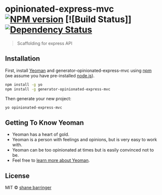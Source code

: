 # opinionated-express-mvc [![NPM version][npm-image]][npm-url] [![Build Status]] [![Dependency Status][daviddm-image]][daviddm-url]
> Scaffolding for express API

## Installation

First, install [Yeoman](http://yeoman.io) and generator-opinionated-express-mvc using [npm](https://www.npmjs.com/) (we assume you have pre-installed [node.js](https://nodejs.org/)).

```bash
npm install -g yo
npm install -g generator-opinionated-express-mvc
```

Then generate your new project:

```bash
yo opinionated-express-mvc
```

## Getting To Know Yeoman

 * Yeoman has a heart of gold.
 * Yeoman is a person with feelings and opinions, but is very easy to work with.
 * Yeoman can be too opinionated at times but is easily convinced not to be.
 * Feel free to [learn more about Yeoman](http://yeoman.io/).

## License

MIT © [shane barringer]()


[npm-image]: https://badge.fury.io/js/generator-opinionated-express-mvc.svg
[npm-url]: https://npmjs.org/package/generator-opinionated-express-mvc
[daviddm-image]: https://david-dm.org/shanebarringer/generator-opinionated-express-mvc.svg?theme=shields.io
[daviddm-url]: https://david-dm.org/shanebarringer/generator-opinionated-express-mvc
